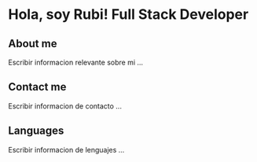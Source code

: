 # Hola, soy Rubi! Full Stack Developer
## About me
Escribir informacion relevante sobre mi ...
## Contact me
Escribir informacion de contacto ...
## Languages
Escribir informacion de lenguajes ...
